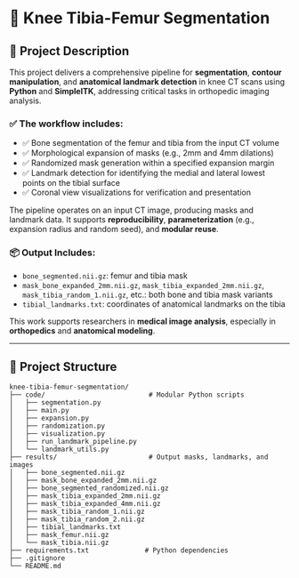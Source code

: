 # 🦴 Knee Tibia-Femur Segmentation

## 📌 Project Description

This project delivers a comprehensive pipeline for **segmentation**, **contour manipulation**, and **anatomical landmark detection** in knee CT scans using **Python** and **SimpleITK**, addressing critical tasks in orthopedic imaging analysis.  

### ✅ The workflow includes:
- ✅ Bone segmentation of the femur and tibia from the input CT volume  
- ✅ Morphological expansion of masks (e.g., 2mm and 4mm dilations)  
- ✅ Randomized mask generation within a specified expansion margin  
- ✅ Landmark detection for identifying the medial and lateral lowest points on the tibial surface  
- ✅ Coronal view visualizations for verification and presentation  

The pipeline operates on an input CT image, producing masks and landmark data. It supports **reproducibility**, **parameterization** (e.g., expansion radius and random seed), and **modular reuse**.

### 📦 Output Includes:
- `bone_segmented.nii.gz`: femur and tibia mask  
- `mask_bone_expanded_2mm.nii.gz`, `mask_tibia_expanded_2mm.nii.gz`, `mask_tibia_random_1.nii.gz`, etc.: both bone and tibia mask variants  
- `tibial_landmarks.txt`: coordinates of anatomical landmarks on the tibia  

This work supports researchers in **medical image analysis**, especially in **orthopedics** and **anatomical modeling**.

---

## 📁 Project Structure

```text
knee-tibia-femur-segmentation/
├── code/                          # Modular Python scripts
│   ├── segmentation.py
│   ├── main.py
│   ├── expansion.py
│   ├── randomization.py
│   ├── visualization.py
│   ├── run_landmark_pipeline.py
│   └── landmark_utils.py
├── results/                       # Output masks, landmarks, and images
│   ├── bone_segmented.nii.gz
│   ├── mask_bone_expanded_2mm.nii.gz
│   ├── bone_segmented_randomized.nii.gz
│   ├── mask_tibia_expanded_2mm.nii.gz
│   ├── mask_tibia_expanded_4mm.nii.gz
│   ├── mask_tibia_random_1.nii.gz
│   ├── mask_tibia_random_2.nii.gz
│   ├── tibial_landmarks.txt
│   ├── mask_femur.nii.gz
│   └── mask_tibia.nii.gz
├── requirements.txt              # Python dependencies
├── .gitignore
└── README.md
